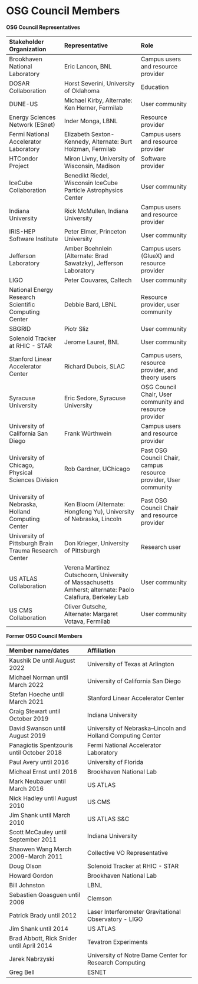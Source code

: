 # OSG Council Members


**OSG Council Representatives**

| Stakeholder Organization                          | Representative                                    | Role                                            |
|:--------------------------------------------------|:--------------------------------------------------|:-------------------------------------------------------|
| Brookhaven National Laboratory                    | Eric Lancon, BNL                                  | Campus users and resource provider                     |
| DOSAR Collaboration                               | Horst Severini, University of Oklahoma            | Education                                              |
| DUNE-US                                           | Michael Kirby, Alternate: Ken Herner, Fermilab    | User community |
| Energy Sciences Network (ESnet)                   | Inder Monga, LBNL                                 | Resource provider |
| Fermi National Accelerator Laboratory             | Elizabeth Sexton-Kennedy, Alternate: Burt Holzman, Fermilab | Campus users and resource provider           |
| HTCondor Project                                  | Miron Livny, University of Wisconsin, Madison     | Software provider                                      |
| IceCube Collaboration                             | Benedikt Riedel, Wisconsin IceCube Particle Astrophysics Center | User community                           |
| Indiana University                                | Rick McMullen, Indiana University                 | Campus users and resource provider                     |
| IRIS-HEP Software Institute                       | Peter Elmer, Princeton University                 | User community                                         |
| Jefferson Laboratory                              | Amber Boehnlein (Alternate: Brad Sawatzky), Jefferson Laboratory | Campus users (GlueX) and resource provider |
| LIGO                                              | Peter Couvares, Caltech                           | User community                                         |
| National Energy Research Scientific Computing Center | Debbie Bard, LBNL                              | Resource provider, user community                      |
| SBGRID                                            | Piotr Sliz                                        | User community                                         |
| Solenoid Tracker at RHIC - STAR                   | Jerome Lauret, BNL                                | User community                                         |
| Stanford Linear Accelerator Center                | Richard Dubois, SLAC                              | Campus users, resource provider, and theory users      |
| Syracuse University                               | Eric Sedore, Syracuse University                  | OSG Council Chair, User community and resource provider |
| University of California San Diego                | Frank Würthwein                                   | Campus users and resource provider                     |
| University of Chicago, Physical Sciences Division | Rob Gardner, UChicago                             | Past OSG Council Chair, campus resource provider, User community | 
| University of Nebraska, Holland Computing Center  | Ken Bloom (Alternate: Hongfeng Yu), University of Nebraska, Lincoln        | Past OSG Council Chair and resource provider           |
| University of Pittsburgh Brain Trauma Research Center | Don Krieger, University of Pittsburgh         | Research user                                          |
| US ATLAS Collaboration | Verena Martinez Outschoorn, University of Massachusetts Amherst; alternate: Paolo Calafiura, Berkeley Lab | User community |
| US CMS Collaboration                              | Oliver Gutsche, Alternate: Margaret Votava, Fermilab  | User community                                     |



**Former OSG Council Members**

| Member name/dates                                      | Affiliation                                           |
|:-------------------------------------------------------|:------------------------------------------------------|
| Kaushik De until August 2022                           | University of Texas at Arlington                      |
| Michael Norman until March 2022                        | University of California San Diego                    |
| Stefan Hoeche until March 2021                         | Stanford Linear Accelerator Center                    |
| Craig Stewart until October 2019                       | Indiana University                                    |
| David Swanson until August 2019                        | University of Nebraska&ndash;Lincoln and Holland Computing Center |
| Panagiotis Spentzouris until October 2018              | Fermi National Accelerator Laboratory                 |
| Paul Avery until 2016                                  | University of Florida                                 |
| Micheal Ernst until 2016                               | Brookhaven National Lab                               |
| Mark Neubauer until March 2016                         | US ATLAS                                              |
| Nick Hadley until August 2010                          | US CMS                                                |
| Jim Shank until March 2010                             | US ATLAS S&C                                          |
| Scott McCauley until September 2011                    | Indiana University                                    |
| Shaowen Wang March 2009-March 2011                     | Collective VO Representative                          |
| Doug Olson                                             | Solenoid Tracker at RHIC - STAR                       |
| Howard Gordon                                          | Brookhaven National Lab                               |
| Bill Johnston                                          | LBNL                                                  |
| Sebastien Goasguen until 2009                          | Clemson                                               |
| Patrick Brady until 2012                               | Laser Interferometer Gravitational Observatory - LIGO |
| Jim Shank until 2014                                   | US ATLAS                                              |
| Brad Abbott, Rick Snider until April 2014              | Tevatron Experiments                                  |
| Jarek Nabrzyski                                        | University of Notre Dame Center for Research Computing |
| Greg Bell                                              | ESNET                                                 |
